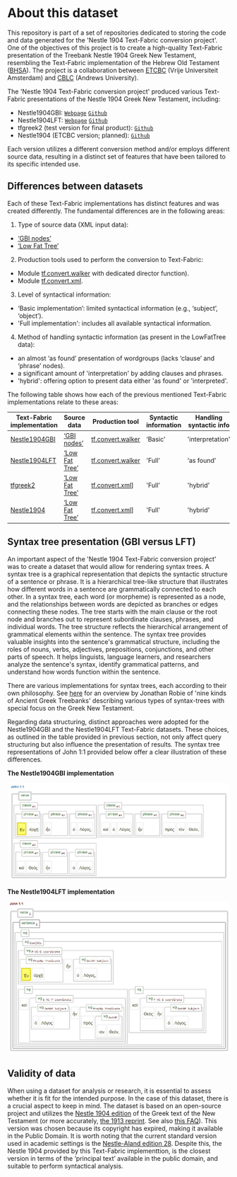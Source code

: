 # About this dataset

This repository is part of a set of repositories dedicated to storing the code and data generated for the 'Nestle 1904 Text-Fabric conversion project'. One of the objectives of this project is to create a high-quality Text-Fabric presentation of the Treebank Nestle 1904 Greek New Testament, resembling the Text-Fabric implementation of the Hebrew Old Testament ([BHSA](https://github.com/ETCBC/bhsa)). The project is a collaboration between [ETCBC](https://github.com/ETCBC) (Vrije Universiteit Amsterdam) and [CBLC](https://github.com/CenterBLC) (Andrews University). 

The 'Nestle 1904 Text-Fabric conversion project' produced various Text-Fabric presentations of the Nestle 1904 Greek New Testament, including:
* Nestle1904GBI: [`Webpage`](https://tonyjurg.github.io/Nestle1904GBI/) [`Github`](https://github.com/tonyjurg/Nestle1904GBI)
* Nestle1904LFT: [`Webpage`](https://tonyjurg.github.io/Nestle1904LFT/) [`Github`](https://github.com/tonyjurg/Nestle1904LFT)
* tfgreek2 (test version for final product): [`Github`](https://github.com/saulocantanhede/tfgreek2)
* Nestle1904 (ETCBC version; planned): [`Github`](https://github.com/ETCBC/nestle1904)

Each version utilizes a different conversion method and/or employs different source data, resulting in a distinct set of features that have been tailored to its specific intended use.

## Differences between datasets

Each of these Text-Fabric implementations has distinct features and was created differently. The fundamental differences are in the following areas:

1. Type of source data (XML input data):
* [‘GBI nodes’](https://github.com/tonyjurg/Nestle1904GBI/tree/main/resources/sourcedata)
*	[‘Low Fat Tree’](https://github.com/tonyjurg/Nestle1904LFT/tree/main/resources/xml)

2. Production tools used to perform the conversion to Text-Fabric:
*	Module [tf.convert.walker](https://annotation.github.io/text-fabric/tf/convert/walker.html#tf.convert.walker) with dedicated director function).
*	Module [tf.convert.xml](https://annotation.github.io/text-fabric/tf/convert/xml.html#tf.convert.xml).

3. Level of syntactical information:
*	‘Basic implementation’: limited syntactical information (e.g., ‘subject’, ‘object’).
*	'Full implementation': includes all available syntactical information.

4. Method of handling syntactic information (as present in the LowFatTree data):
*	an almost ‘as found’ presentation of wordgroups (lacks ‘clause’ and ‘phrase’ nodes).
*	a significant amount of 'interpretation' by adding clauses and phrases.
*	'hybrid': offering option to present data either 'as found' or 'interpreted'. 

The following table shows how each of the previous mentioned Text-Fabric implementations relate to these areas:

Text-Fabric implementation | Source data | Production tool | Syntactic information | Handling syntactic info
--- | --- | --- | --- | ---
[Nestle1904GBI](https://tonyjurg.github.io/Nestle1904GBI/) | [‘GBI nodes’](https://github.com/tonyjurg/Nestle1904GBI/tree/main/resources/sourcedata) | [tf.convert.walker](https://annotation.github.io/text-fabric/tf/convert/walker.html#tf.convert.walker) | ‘Basic’ | 'interpretation' 
[Nestle1904LFT](https://tonyjurg.github.io/Nestle1904LFT/) | [‘Low Fat Tree’](https://github.com/tonyjurg/Nestle1904LFT/tree/main/resources/xml) | [tf.convert.walker](https://annotation.github.io/text-fabric/tf/convert/walker.html#tf.convert.walker) | 'Full' | ‘as found’ 
[tfgreek2](https://github.com/saulocantanhede/tfgreek2) | [‘Low Fat Tree’](https://github.com/tonyjurg/Nestle1904LFT/tree/main/resources/xml) | [tf.convert.xml](https://annotation.github.io/text-fabric/tf/convert/xml.html#tf.convert.xml)] | 'Full' | 'hybrid'
[Nestle1904](https://github.com/ETCBC/nestle1904) | [‘Low Fat Tree’](https://github.com/tonyjurg/Nestle1904LFT/tree/main/resources/xml) | [tf.convert.xml](https://annotation.github.io/text-fabric/tf/convert/xml.html#tf.convert.xml)] | 'Full' | 'hybrid'

## Syntax tree presentation (GBI versus LFT)

An important aspect of the 'Nestle 1904 Text-Fabric conversion project' was to create a dataset that would allow for rendering syntax trees. A syntax tree is a graphical representation that depicts the syntactic structure of a sentence or phrase. It is a hierarchical tree-like structure that illustrates how different words in a sentence are grammatically connected to each other. In a syntax tree, each word (or morpheme) is represented as a node, and the relationships between words are depicted as branches or edges connecting these nodes. The tree starts with the main clause or the root node and branches out to represent subordinate clauses, phrases, and individual words. The tree structure reflects the hierarchical arrangement of grammatical elements within the sentence. The syntax tree provides valuable insights into the sentence's grammatical structure, including the roles of nouns, verbs, adjectives, prepositions, conjunctions, and other parts of speech. It helps linguists, language learners, and researchers analyze the sentence's syntax, identify grammatical patterns, and understand how words function within the sentence. 

There are various implementations for syntax trees, each according to their own philosophy. See [here](https://jonathanrobie.biblicalhumanities.org/blog/2017/12/20/treebanks-for-ancient-greek/) for an overview by Jonathan Robie of 'nine kinds of Ancient Greek Treebanks' describing various types of syntax-trees with special focus on the Greek New Testament.

Regarding data structuring, distinct approaches were adopted for the Nestle1904GBI and the Nestle1904LFT Text-Fabric datasets. These choices, as outlined in the table provided in previous section, not only affect query structuring but also influence the presentation of results. The syntax tree representations of John 1:1 provided below offer a clear illustration of these differences.

**The Nestle1904GBI implementation**

<img src="assets/images/john1v1GBI.jpg" alt="John 1v1 in Nestle1904GBI Text-Fabric">

**The Nestle1904LFT implementation**

<img src="assets/images/john1v1LFT.jpg" alt="John 1v1 in Nestle1904LFT Text-Fabric">

## Validity of data

When using a dataset for analysis or research, it is essential to assess whether it is fit for the intended purpose. In the case of this dataset, there is a crucial aspect to keep in mind. The dataset is based on an open-source project and utilizes the [Nestle 1904 edition](https://archive.org/details/the-greek-new-testament-nestle-1904-us-edition) of the Greek text of the New Testament (or more accurately, [the 1913 reprint](https://archive.org/details/hkainediathekete00lond). See also [this FAQ](https://sites.google.com/site/nestle1904/faq)). This version was chosen because its copyright has expired, making it available in the Public Domain. It is worth noting that the current standard version used in academic settings is the [Nestle-Aland edition 28](https://www.academic-bible.com/en/online-bibles/novum-testamentum-graece-na-28/read-the-bible-text/). Despite this, the Nestle 1904 provided by this Text-Fabric implementtion, is the closest version in terms of the ‘principal text’ available in the public domain, and suitable to perform syntactical analysis. 


